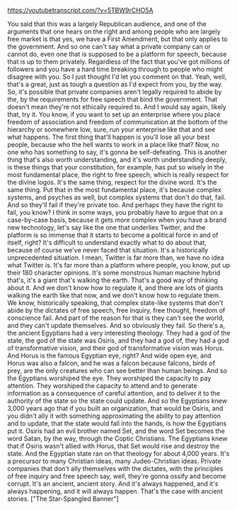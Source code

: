 https://youtubetranscript.com/?v=5TBW9rCHO5A

 You said that this was a largely Republican audience, and one of the arguments that one hears on the right and among people who are largely free market is that yes, we have a First Amendment, but that only applies to the government. And so one can't say what a private company can or cannot do, even one that is supposed to be a platform for speech, because that is up to them privately. Regardless of the fact that you've got millions of followers and you have a hard time breaking through to people who might disagree with you. So I just thought I'd let you comment on that. Yeah, well, that's a great, just as tough a question as I'd expect from you, by the way. So, it's possible that private companies aren't legally required to abide by the, by the requirements for free speech that bind the government. That doesn't mean they're not ethically required to. And I would say again, likely that, try it. You know, if you want to set up an enterprise where you place freedom of association and freedom of communication at the bottom of the hierarchy or somewhere low, sure, run your enterprise like that and see what happens. The first thing that'll happen is you'll lose all your best people, because who the hell wants to work in a place like that? Now, no one who has something to say, it's gonna be self-defeating. This is another thing that's also worth understanding, and it's worth understanding deeply, is these things that your constitution, for example, has put so wisely in the most fundamental place, the right to free speech, which is really respect for the divine logos. It's the same thing, respect for the divine word. It's the same thing. Put that in the most fundamental place, it's because complex systems, and psyches as well, but complex systems that don't do that, fail. And so they'll fail if they're private too. And perhaps they have the right to fail, you know? I think in some ways, you probably have to argue that on a case-by-case basis, because it gets more complex when you have a brand new technology, let's say like the one that underlies Twitter, and the platform is so immense that it starts to become a political force in and of itself, right? It's difficult to understand exactly what to do about that, because of course we've never faced that situation. It's a historically unprecedented situation. I mean, Twitter is far more than, we have no idea what Twitter is. It's far more than a platform where people, you know, put up their 180 character opinions. It's some monstrous human machine hybrid that's, it's a giant that's walking the earth. That's a good way of thinking about it. And we don't know how to regulate it, and there are lots of giants walking the earth like that now, and we don't know how to regulate them. We know, historically speaking, that complex state-like systems that don't abide by the dictates of free speech, free inquiry, free thought, freedom of conscience fail. And part of the reason for that is they can't see the world, and they can't update themselves. And so obviously they fail. So there's a, the ancient Egyptians had a very interesting theology. They had a god of the state, the god of the state was Osiris, and they had a god of, they had a god of transformative vision, and their god of transformative vision was Horus. And Horus is the famous Egyptian eye, right? And wide open eye, and Horus was also a falcon, and he was a falcon because falcons, birds of prey, are the only creatures who can see better than human beings. And so the Egyptians worshiped the eye. They worshiped the capacity to pay attention. They worshiped the capacity to attend and to generate information as a consequence of careful attention, and to deliver it to the authority of the state so the state could update. And so the Egyptians knew 3,000 years ago that if you built an organization, that would be Osiris, and you didn't ally it with something approximating the ability to pay attention and to update, that the state would fall into the hands, is how the Egyptians put it. Osiris had an evil brother named Set, and the word Set becomes the word Satan, by the way, through the Coptic Christians. The Egyptians knew that if Osiris wasn't allied with Horus, that Set would rise and destroy the state. And the Egyptian state ran on that theology for about 4,000 years. It's a precursor to many Christian ideas, many Judeo-Christian ideas. Private companies that don't ally themselves with the dictates, with the principles of free inquiry and free speech say, well, they're gonna ossify and become corrupt. It's an ancient, ancient story. And it's always happened, and it's always happening, and it will always happen. That's the case with ancient stories. ["The Star-Spangled Banner"]